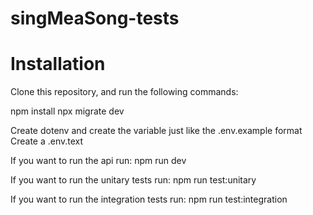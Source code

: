 # singMeaSong-tests

# Installation

Clone this repository, and run the following commands:

npm install
npx migrate dev

Create dotenv and create the variable just like the .env.example format
Create a .env.text

If you want to run the api run: npm run dev

If you want to run the unitary tests run: npm run test:unitary

If you want to run the integration tests run: npm run test:integration

